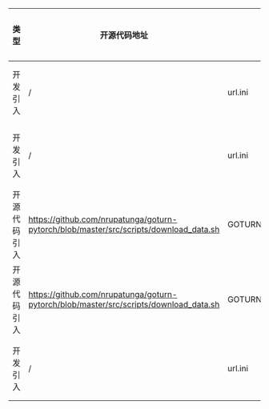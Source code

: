 | 类型     | 开源代码地址                                                                                | 文件名                                             | 公网IP地址/公网URL地址/域名/邮箱地址                                               | 用途说明  |
|--------|---------------------------------------------------------------------------------------|-------------------------------------------------|----------------------------------------------------------------------|-------|
| 开发引入   | /                                                                                     | url.ini                                         | https://image-net.org/data/ILSVRC/2014/ILSVRC2014_DET_train.tar      | 下载数据集 |
| 开发引入   | /                                                                                     | url.ini                                         | https://image-net.org/data/ILSVRC/2014/ILSVRC2014_DET_bbox_train.tgz | 下载数据集 |
| 开源代码引入 | https://github.com/nrupatunga/goturn-pytorch/blob/master/src/scripts/download_data.sh | GOTURN_for_PyTorch/src/scripts/download_data.sh | http://isis-data.science.uva.nl/alov/alov300++_frames.zip            | 下载数据集 |
| 开源代码引入 | https://github.com/nrupatunga/goturn-pytorch/blob/master/src/scripts/download_data.sh | GOTURN_for_PyTorch/src/scripts/download_data.sh | http://isis-data.science.uva.nl/alov/alov300++GT_txtFiles.zip        | 下载数据集 |
| 开发引入   | /                                                                                     | url.ini                                         | https://github.com/Lightning-AI/lightning.git                        | 下载三方库 |